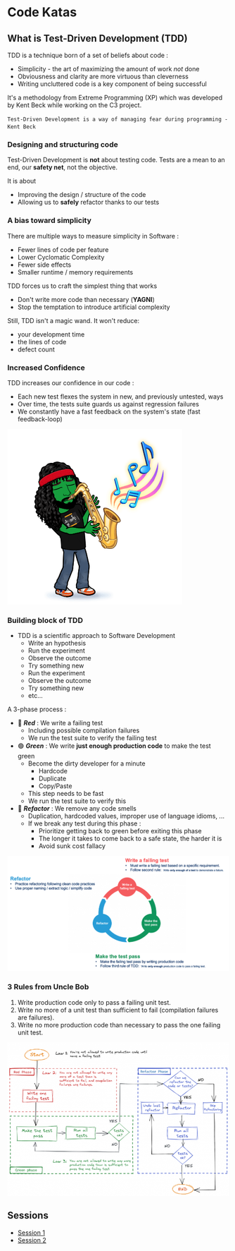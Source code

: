 # Code Katas
## What is Test-Driven Development (TDD)
TDD is a technique born of a set of beliefs about code :

* Simplicity - the art of maximizing the amount of work *not* done
* Obviousness and clarity are more virtuous than cleverness
* Writing uncluttered code is a key component of being successful

It's a methodology from Extreme Programming (XP) which was developed by Kent Beck while working on the C3 project.

`Test-Driven Development is a way of managing fear during programming - Kent Beck`

### Designing and structuring code
Test-Driven Development is **not** about testing code.
Tests are a mean to an end, our **safety net**, not the objective.

It is about
* Improving the design / structure of the code
* Allowing us to **safely** refactor thanks to our tests

### A bias toward simplicity
There are multiple ways to measure simplicity in Software :
* Fewer lines of code per feature
* Lower Cyclomatic Complexity
* Fewer side effects
* Smaller runtime / memory requirements

TDD forces us to craft the simplest thing that works
* Don't write more code than necessary (**YAGNI**)
* Stop the temptation to introduce artificial complexity

Still, TDD isn't a magic wand. It won't reduce:
* your development time
* the lines of code
* defect count

### Increased Confidence
TDD increases our confidence in our code :

* Each new test flexes the system in new, and previously untested, ways
* Over time, the tests suite guards us against regression failures
* We constantly have a fast feedback on the system's state (fast feedback-loop)

![Confidence](img/confidence.png)

### Building block of TDD

* TDD is a scientific approach to Software Development
    * Write an hypothesis
    * Run the experiment
    * Observe the outcome
    * Try something new
    * Run the experiment
    * Observe the outcome
    * Try something new  
    * etc...

A 3-phase process :
* :red_circle: ***Red*** : We write a failing test
    * Including possible compilation failures
    * We run the test suite to verify the failing test
* :green_circle: ***Green*** : We write **just enough production code** to make the test green
    * Become the dirty developer for a minute
      * Hardcode
      * Duplicate
      * Copy/Paste
    * This step needs to be fast
    * We run the test suite to verify this
* :large_blue_circle: ***Refactor*** : We remove any code smells
    * Duplication, hardcoded values, improper use of language idioms, ...
    * If we break any test during this phase :
        * Prioritize getting back to green before exiting this phase
        * The longer it takes to come back to a safe state, the harder it is
        * Avoid sunk cost fallacy

[![TDD steps](img/tdd.png)](https://tddmanifesto.com/getting-started/)

### 3 Rules from Uncle Bob
1. Write production code only to pass a failing unit test.
1. Write no more of a unit test than sufficient to fail (compilation failures are failures).
1. Write no more production code than necessary to pass the one failing unit test.

![TDD cycle](img/tdd-rules.png)

## Sessions
- [Session 1](Session-1.md)
- [Session 2](Session-2.md)